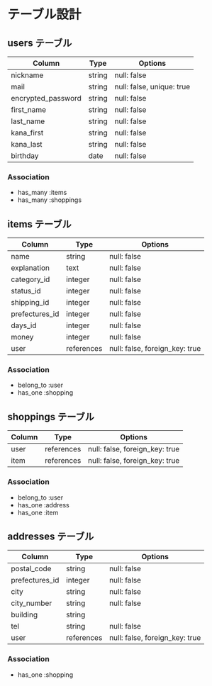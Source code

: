 # テーブル設計

## users テーブル

| Column             | Type   | Options                   |
| ------------------ | ------ | ------------------------- |
| nickname           | string | null: false               |
| mail               | string | null: false, unique: true |
| encrypted_password | string | null: false               |
| first_name         | string | null: false               |
| last_name          | string | null: false               |
| kana_first         | string | null: false               |
| kana_last          | string | null: false               |
| birthday           | date   | null: false               |

### Association
- has_many :items
- has_many :shoppings

## items テーブル

| Column         | Type       | Options                        |
| -------------- | ---------- | ------------------------------ |
| name           | string     | null: false                    |
| explanation    | text       | null: false                    |
| category_id    | integer    | null: false                    |
| status_id      | integer    | null: false                    |
| shipping_id    | integer    | null: false                    |
| prefectures_id | integer    | null: false                    |
| days_id        | integer    | null: false                    |
| money          | integer    | null: false                    |
| user           | references | null: false, foreign_key: true |

### Association
- belong_to :user
- has_one :shopping

## shoppings テーブル

| Column | Type       | Options                        |
| ------ | ---------- | ------------------------------ |
| user   | references | null: false, foreign_key: true |
| item   | references | null: false, foreign_key: true |

### Association
- belong_to :user
- has_one :address
- has_one :item

## addresses テーブル

| Column         | Type        | Options     |
| -------------- | ----------- | ----------- |
| postal_code    | string      | null: false |
| prefectures_id | integer     | null: false |
| city           | string      | null: false |
| city_number    | string      | null: false |
| building       | string      |
| tel            | string      | null: false |
| user           | references  | null: false, foreign_key: true |

### Association
- has_one :shopping